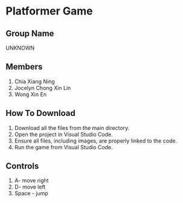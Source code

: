 # Platformer Game

## Group Name
UNKNOWN

## Members
1) Chia Xiang Ning
2) Jocelyn Chong Xin Lin
3) Wong Xin En

## How To Download
1) Download all the files from the main directory.
2) Open the project in Visual Studio Code.
3) Ensure all files, including images, are properly linked to the code.
4) Run the game from Visual Studio Code.

## Controls
1) A- move right
2) D- move left
3) Space - jump

